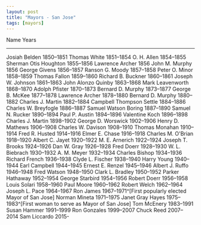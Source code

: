 ```yaml
---
layout: post
title: "Mayors - San Jose"
tags: [mayors]
---
```


Name                      Years
------------------------  --------
Josiah Belden             1850–1851
Thomas White              1851–1854
O. H. Allen               1854–1855
Sherman Otis Houghton     1855–1856
Lawrence Archer           1856
John M. Murphy            1856
George Givens             1856–1857
Ranson G. Moody           1857–1858
Peter O. Minor            1858–1859
Thomas Fallon             1859–1860
Richard B. Buckner        1860–1861
Joseph W. Johnson         1861–1863
John Alonzo Quinby        1863–1868
Mark Leavenworth          1868–1870
Adolph Pfister            1870–1873
Bernard D. Murphy         1873–1877
George B. McKee           1877–1878
Lawrence Archer           1878–1880
Bernard D. Murphy         1880–1882
Charles J. Martin         1882–1884
Campbell Thompson Settle  1884–1886
Charles W. Breyfogle      1886–1887
Samuel Watson Boring      1887–1890
Samuel N. Rucker          1890–1894
Paul P. Austin            1894–1896
Valentine Koch            1896–1898
Charles J. Martin         1898–1902
George D. Worswick        1902–1906
Henry D. Mathews          1906–1908
Charles W. Davison        1908–1910
Thomas Monahan            1910–1914
Fred R. Husted            1914–1916
Elmer E. Chase            1916–1918
Charles M. O'Brian        1918–1920
Albert C. Jayet           1920–1922
M. E. Arnerich            1922–1924
Joseph T. Brooks          1924–1926
Dan W. Gray               1926–1928
Fred Doerr                1928–1930
W. L. Biebrach            1930–1932
A. M. Meyer               1932–1934
Charles Bishop            1934–1936
Richard French            1936–1938
Clyde L. Fischer          1938–1940
Harry Young               1940–1944
Earl Campbell             1944–1945
Ernest E. Renzel          1945–1946
Albert J. Ruffo           1946–1948
Fred Watson               1948–1950
Clark L. Bradley          1950–1952
Parker Hathaway           1952–1954
George Starbird           1954–1956
Robert Doerr              1956–1958
Louis Solari              1958–1960
Paul Moore                1960–1962
Robert Welch              1962–1964
Joseph L. Pace            1964–1967
Ron James                 1967–1971^[First popularly elected Mayor of San Jose]
Norman Mineta             1971–1975
Janet Gray Hayes          1975–1983^[First woman to serve as Mayor of San Jose]
Tom McEnery               1983–1991
Susan Hammer              1991–1999
Ron Gonzales              1999–2007
Chuck Reed                2007–2014
Sam Liccardo              2015-
